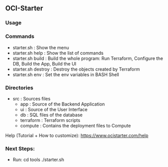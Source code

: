 ## OCI-Starter
### Usage

### Commands
- starter.sh         : Show the menu
- starter.sh help    : Show the list of commands
- starter.sh build   : Build the whole program: Run Terraform, Configure the DB, Build the App, Build the UI
- starter.sh destroy : Destroy the objects created by Terraform
- starter.sh env     : Set the env variables in BASH Shell

### Directories
- src           : Sources files
    - app       : Source of the Backend Application
    - ui        : Source of the User Interface
    - db        : SQL files of the database
    - terraform : Terraform scripts
    - compute   : Contains the deployment files to Compute

Help (Tutorial + How to customize): https://www.ocistarter.com/help

### Next Steps:

- Run:
  cd tools
  ./starter.sh
